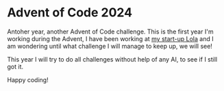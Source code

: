 # Advent of Code 2024

Antoher year, another Advent of Code challenge.
This is the first year I'm working during the Advent, I have been working at [my start-up Lola](https://loopbaanlola.nl/) and I am wondering until what challenge I will manage to keep up, we will see!

This year I will try to do all challenges without help of any AI, to see if I still got it.

Happy coding!
